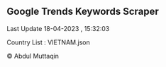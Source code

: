 

## Google Trends Keywords Scraper 
 
Last Update 18-04-2023 , 15:32:03

Country List :
VIETNAM.json



© Abdul Muttaqin 

